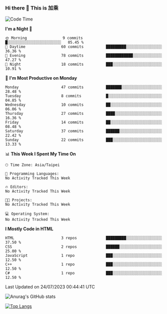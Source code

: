 ### Hi there 👋 This is 加乘



<!--START_SECTION:waka-->
![Code Time](http://img.shields.io/badge/Code%20Time-3%20hrs%2033%20mins-blue)

**I'm a Night 🦉** 

```text
🌞 Morning                9 commits           █░░░░░░░░░░░░░░░░░░░░░░░░   05.45 % 
🌆 Daytime                60 commits          █████████░░░░░░░░░░░░░░░░   36.36 % 
🌃 Evening                78 commits          ████████████░░░░░░░░░░░░░   47.27 % 
🌙 Night                  18 commits          ███░░░░░░░░░░░░░░░░░░░░░░   10.91 % 
```
📅 **I'm Most Productive on Monday** 

```text
Monday                   47 commits          ███████░░░░░░░░░░░░░░░░░░   28.48 % 
Tuesday                  8 commits           █░░░░░░░░░░░░░░░░░░░░░░░░   04.85 % 
Wednesday                10 commits          ██░░░░░░░░░░░░░░░░░░░░░░░   06.06 % 
Thursday                 27 commits          ████░░░░░░░░░░░░░░░░░░░░░   16.36 % 
Friday                   14 commits          ██░░░░░░░░░░░░░░░░░░░░░░░   08.48 % 
Saturday                 37 commits          ██████░░░░░░░░░░░░░░░░░░░   22.42 % 
Sunday                   22 commits          ███░░░░░░░░░░░░░░░░░░░░░░   13.33 % 
```


📊 **This Week I Spent My Time On** 

```text
🕑︎ Time Zone: Asia/Taipei

💬 Programming Languages: 
No Activity Tracked This Week

🔥 Editors: 
No Activity Tracked This Week

🐱‍💻 Projects: 
No Activity Tracked This Week

💻 Operating System: 
No Activity Tracked This Week
```

**I Mostly Code in HTML** 

```text
HTML                     3 repos             █████████░░░░░░░░░░░░░░░░   37.50 % 
CSS                      2 repos             ██████░░░░░░░░░░░░░░░░░░░   25.00 % 
JavaScript               1 repo              ███░░░░░░░░░░░░░░░░░░░░░░   12.50 % 
C++                      1 repo              ███░░░░░░░░░░░░░░░░░░░░░░   12.50 % 
C#                       1 repo              ███░░░░░░░░░░░░░░░░░░░░░░   12.50 % 
```




 Last Updated on 24/07/2023 00:44:41 UTC
<!--END_SECTION:waka-->


![Anurag's GitHub stats](https://github-readme-stats.vercel.app/api?username=40436michael&show_icons=true)

[![Top Langs](https://github-readme-stats.vercel.app/api/top-langs/?username=40436michael&layout=compact)](https://github.com/anuraghazra/github-readme-stats)



<!--
**40436michael/40436michael** is a ✨ _special_ ✨ repository because its `README.md` (this file) appears on your GitHub profile.

Here are some ideas to get you started:

- 🔭 I’m currently working on ...
- 🌱 I’m currently learning ...
- 👯 I’m looking to collaborate on ...
- 🤔 I’m looking for help with ...
- 💬 Ask me about ...
- 📫 How to reach me: ...
- 😄 Pronouns: ...
- ⚡ Fun fact: ...
-->
